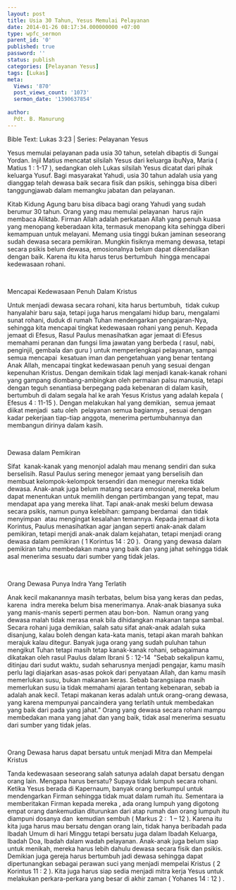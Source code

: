 ```yaml
---
layout: post
title: Usia 30 Tahun, Yesus Memulai Pelayanan
date: 2014-01-26 08:17:34.000000000 +07:00
type: wpfc_sermon
parent_id: '0'
published: true
password: ''
status: publish
categories: [Pelayanan Yesus]
tags: [Lukas]
meta:
  Views: '870'
  post_views_count: '1073'
  sermon_date: '1390637854'
  
author:
  Pdt. B. Manurung
---
```

<p>Bible Text: Lukas 3:23 | Series: Pelayanan Yesus</p>
<p>Yesus memulai pelayanan pada usia 30 tahun, setelah dibaptis di Sungai Yordan. Injil Matius mencatat silsilah Yesus dari keluarga ibuNya, Maria ( Matius 1 : 1-17 ), sedangkan oleh Lukas silsilah Yesus dicatat dari pihak keluarga Yusuf. Bagi masyarakat Yahudi, usia 30 tahun adalah usia yang dianggap telah dewasa baik secara fisik dan psikis, sehingga bisa diberi tanggungjawab dalam memangku jabatan dan pelayanan.</p>
<p>Kitab Kidung Agung baru bisa dibaca bagi orang Yahudi yang sudah berumur 30 tahun. Orang yang mau memulai pelayanan  harus rajin membaca Aliktab. Firman Allah adalah perkataan Allah yang penuh kuasa yang menopang keberadaan kita, termasuk menopang kita sehingga diberi kemampuan untuk melayani. Memang usia tinggi bukan jaminan seseorang sudah dewasa secara pemikiran. Mungkin fisiknya memang dewasa, tetapi secara psikis belum dewasa, emosionalnya belum dapat dikendalikan dengan baik. Karena itu kita harus terus bertumbuh  hingga mencapai kedewasaan rohani.</p>
<p>&nbsp;</p>
<p>Mencapai Kedewasaan Penuh Dalam Kristus</p>
<p>Untuk menjadi dewasa secara rohani, kita harus bertumbuh,  tidak cukup hanyalahir baru saja, tetapi juga harus mengalami hidup baru, mengalami sunat rohani, duduk di rumah Tuhan mendengarkan pengajaran-Nya, sehingga kita mencapai tingkat kedewasaan rohani yang penuh. Kepada jemaat di Efesus, Rasul Paulus menasihatkan agar jemaat di Efesus memahami peranan dan fungsi lima jawatan yang berbeda ( rasul, nabi, penginjil, gembala dan guru ) untuk memperlengkapi pelayanan, sampai semua mencapai  kesatuan iman dan pengetahuan yang benar tentang Anak Allah, mencapai tingkat kedewasaan penuh yang sesuai dengan kepenuhan Kristus. Dengan demikain tidak lagi menjadi kanak-kanak rohani yang gampang diombang-ambingkan oleh permaian palsu manusia, tetapi dengan teguh senantiasa berpegang pada kebenaran di dalam kasih, bertumbuh di dalam segala hal ke arah Yesus Kristus yang adalah kepala ( Efesus 4 : 11-15 ). Dengan melakukan hal yang demikian,  semua jemaat diikat menjadi  satu oleh  pelayanan semua bagiannya , sesuai dengan kadar pekerjaan tiap-tiap anggota, menerima pertumbuhannya dan membangun dirinya dalam kasih.</p>
<p> </p>
<p>Dewasa dalam Pemikiran </p>
<p>Sifat  kanak-kanak yang menonjol adalah mau menang sendiri dan suka berselisih. Rasul Paulus sering menegor jemaat yang berselisih dan membuat kelompok-kelompok tersendiri dan menegur mereka tidak dewasa. Anak-anak juga belum matang secara emosional, mereka belum dapat menentukan untuk memilih dengan pertimbangan yang tepat, mau mendapat apa yang mereka lihat. Tapi anak-anak meski belum dewasa secara psikis, namun punya kelebihan: gampang berdamai  dan tidak menyimpan  atau mengingat kesalahan temannya. Kepada jemaat di kota Korintus, Paulus menasihatkan agar jangan seperti anak-anak dalam pemikiran, tetapi menjdi anak-anak dalam kejahatan, tetapi menjadi orang dewasa dalam pemikiran ( 1 Korintus 14 : 20 ).  Orang yang dewasa dalam pemikiran tahu membedakan mana yang baik dan yang jahat sehingga tidak asal menerima sesuatu dari sumber yang tidak jelas.</p>
<p>&nbsp;</p>
<p>Orang Dewasa Punya Indra Yang Terlatih</p>
<p>Anak kecil makanannya masih terbatas, belum bisa yang keras dan pedas, karena  indra mereka belum bisa menerimanya. Anak-anak biasanya suka yang manis-manis seperti permen atau bon-bon.  Namun orang yang dewasa malah tidak merasa enak bila dihidangkan makanan tanpa sambal. Secara rohani juga demikian, salah satu sifat anak-anak adalah suka disanjung, kalau boleh dengan kata-kata manis, tetapi akan marah bahkan merajuk kalau ditegur. Banyak juga orang yang sudah puluhan tahun mengikut Tuhan tetapi masih tetap kanak-kanak rohani, sebagaimana dikatakan oleh rasul Paulus dalam Ibrani 5 : 12-14  ”Sebab sekalipun kamu, ditinjau dari sudut waktu, sudah seharusnya menjadi pengajar, kamu masih perlu lagi diajarkan asas-asas pokok dari penyataan Allah, dan kamu masih memerlukan susu, bukan makanan keras. Sebab barangsiapa masih memerlukan susu ia tidak memahami ajaran tentang kebenaran, sebab ia adalah anak kecil. Tetapi makanan keras adalah untuk orang-orang dewasa, yang karena mempunyai pancaindera yang terlatih untuk membedakan yang baik dari pada yang jahat.” Orang yang dewasa secara rohani mampu membedakan mana yang jahat dan yang baik, tidak asal menerima sesuatu dari sumber yang tidak jelas.</p>
<p>&nbsp;</p>
<p>Orang Dewasa harus dapat bersatu untuk menjadi Mitra dan Mempelai Kristus</p>
<p>Tanda kedewasaan seseorang salah satunya adalah dapat bersatu dengan orang lain. Mengapa harus bersatu? Supaya tidak lumpuh secara rohani. Ketika Yesus berada di Kapernaum, banyak orang berkumpul untuk mendengarkan Firman sehingga tidak muat dalam rumah itu. Sementara ia memberitakan Firman kepada mereka , ada orang lumpuh yang digotong empat orang dankemudian diturunkan dari atap rumah dan orang lumpuh itu diampuni dosanya dan  kemudian sembuh ( Markus 2 :  1 – 12 ). Karena itu kita juga harus mau bersatu dengan orang lain, tidak hanya beribadah pada Ibadah Umum di hari Minggu tetapi bersatu juga dalam Ibadah Keluarga, Ibadah Doa, Ibadah dalam wadah pelayanan. Anak-anak juga belum siap untuk menikah, mereka harus lebih dahulu dewasa secara fisik dan psikis. Demikian juga gereja harus bertumbuh jadi dewasa sehingga dapat dipertunangkan sebagai perawan suci yang menjadi mempelai Kristus ( 2 Korintus 11 : 2 ). Kita juga harus siap sedia menjadi mitra kerja Yesus untuk melakukan perkara-perkara yang besar di akhir zaman ( Yohanes 14 : 12 ) .</p>
